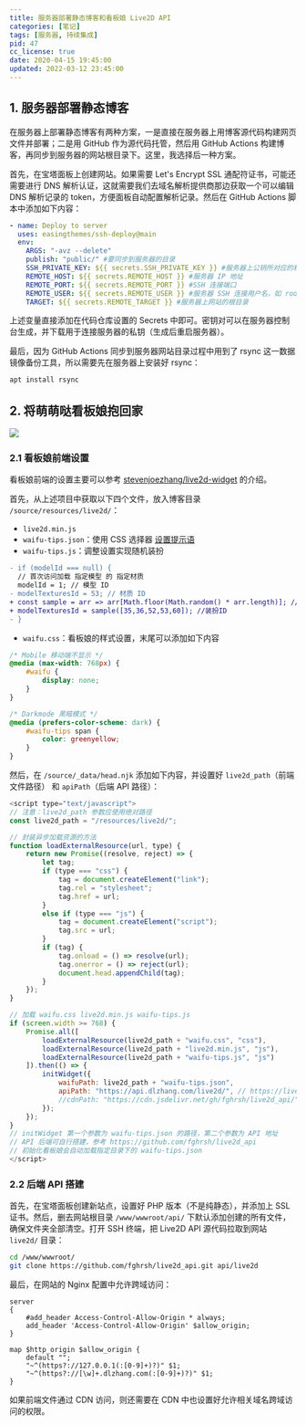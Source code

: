```yaml
---
title: 服务器部署静态博客和看板娘 Live2D API
categories: [笔记]
tags: [服务器, 持续集成]
pid: 47
cc_license: true
date: 2020-04-15 19:45:00
updated: 2022-03-12 23:45:00
---
```


## 1. 服务器部署静态博客

在服务器上部署静态博客有两种方案，一是直接在服务器上用博客源代码构建网页文件并部署；二是用 GitHub 作为源代码托管，然后用 GitHub Actions 构建博客，再同步到服务器的网站根目录下。这里，我选择后一种方案。
<!--more-->

首先，在宝塔面板上创建网站。如果需要 Let's Encrypt SSL 通配符证书，可能还需要进行 DNS 解析认证，这就需要我们去域名解析提供商那边获取一个可以编辑 DNS 解析记录的 token，方便面板自动配置解析记录。然后在 GitHub Actions 脚本中添加如下内容：

```yaml
- name: Deploy to server
  uses: easingthemes/ssh-deploy@main
  env:
    ARGS: "-avz --delete"
    publish: "public/" #要同步到服务器的目录
    SSH_PRIVATE_KEY: ${{ secrets.SSH_PRIVATE_KEY }} #服务器上公钥所对应的私钥
    REMOTE_HOST: ${{ secrets.REMOTE_HOST }} #服务器 IP 地址
    REMOTE_PORT: ${{ secrets.REMOTE_PORT }} #SSH 连接端口
    REMOTE_USER: ${{ secrets.REMOTE_USER }} #服务器 SSH 连接用户名，如 root
    TARGET: ${{ secrets.REMOTE_TARGET }} #服务器上网站的根目录
```

上述变量直接添加在代码仓库设置的 Secrets 中即可。密钥对可以在服务器控制台生成，并下载用于连接服务器的私钥（生成后重启服务器）。

最后，因为 GitHub Actions 同步到服务器网站目录过程中用到了 rsync 这一数据镜像备份工具，所以需要先在服务器上安装好 rsync：

```bash
apt install rsync
```

## 2. 将萌萌哒看板娘抱回家

![](https://cdn.pinlyu.com/posts/2020/47-live2d.webp#650x)

### 2.1 看板娘前端设置

看板娘前端的设置主要可以参考 [stevenjoezhang/live2d-widget](https://github.com/stevenjoezhang/live2d-widget) 的介绍。

首先，从上述项目中获取以下四个文件，放入博客目录 `/source/resources/live2d/`：

- `live2d.min.js`
- `waifu-tips.json`：使用 CSS 选择器 [设置提示语](https://github.com/leirock/live2d-widget)
- `waifu-tips.js`：调整设置实现随机装扮

```diff
- if (modelId === null) {
  // 首次访问加载 指定模型 的 指定材质
  modelId = 1; // 模型 ID
- modelTexturesId = 53; // 材质 ID
+ const sample = arr => arr[Math.floor(Math.random() * arr.length)]; //随机装扮
+ modelTexturesId = sample([35,36,52,53,60]); //装扮ID
- }
```

- `waifu.css`：看板娘的样式设置，末尾可以添加如下内容

```css
/* Mobile 移动端不显示 */
@media (max-width: 768px) {
	#waifu {
		display: none;
	}
}

/* Darkmode 黑暗模式 */
@media (prefers-color-scheme: dark) {
	#waifu-tips span {
		color: greenyellow;
	}
}
```

然后，在 `/source/_data/head.njk` 添加如下内容，并设置好 `live2d_path`（前端文件路径） 和 `apiPath`（后端 API 路径）：

```javascript
<script type="text/javascript">
// 注意：live2d_path 参数应使用绝对路径
const live2d_path = "/resources/live2d/";

// 封装异步加载资源的方法
function loadExternalResource(url, type) {
	return new Promise((resolve, reject) => {
		let tag;
		if (type === "css") {
			tag = document.createElement("link");
			tag.rel = "stylesheet";
			tag.href = url;
		}
		else if (type === "js") {
			tag = document.createElement("script");
			tag.src = url;
		}
		if (tag) {
			tag.onload = () => resolve(url);
			tag.onerror = () => reject(url);
			document.head.appendChild(tag);
		}
	});
}

// 加载 waifu.css live2d.min.js waifu-tips.js
if (screen.width >= 768) {
	Promise.all([
		loadExternalResource(live2d_path + "waifu.css", "css"),
		loadExternalResource(live2d_path + "live2d.min.js", "js"),
		loadExternalResource(live2d_path + "waifu-tips.js", "js")
	]).then(() => {
		initWidget({
			waifuPath: live2d_path + "waifu-tips.json",
			apiPath: "https://api.dlzhang.com/live2d/", // https://live2d.fghrsh.net/api/
			//cdnPath: "https://cdn.jsdelivr.net/gh/fghrsh/live2d_api/"
		});
	});
}
// initWidget 第一个参数为 waifu-tips.json 的路径，第二个参数为 API 地址
// API 后端可自行搭建，参考 https://github.com/fghrsh/live2d_api
// 初始化看板娘会自动加载指定目录下的 waifu-tips.json
</script>
```

### 2.2 后端 API 搭建

首先，在宝塔面板创建新站点，设置好 PHP 版本（不是纯静态），并添加上 SSL 证书。然后，删去网站根目录 `/www/wwwroot/api/` 下默认添加创建的所有文件，确保文件夹全部清空。打开 SSH 终端，把 Live2D API 源代码拉取到网站 `live2d/` 目录：

```bash
cd /www/wwwroot/
git clone https://github.com/fghrsh/live2d_api.git api/live2d
```

最后，在网站的 Nginx 配置中允许跨域访问：

```nginx
server
{
    #add_header Access-Control-Allow-Origin * always;
    add_header 'Access-Control-Allow-Origin' $allow_origin;
}

map $http_origin $allow_origin {
    default "";
    "~^(https?://127.0.0.1(:[0-9]+)?)" $1; 
    "~^(https?://[\w]+.dlzhang.com(:[0-9]+)?)" $1;
}
```

如果前端文件通过 CDN 访问，则还需要在 CDN 中也设置好允许相关域名跨域访问的权限。